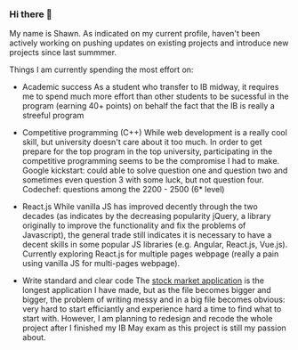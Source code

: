 ### Hi there 👋
My name is Shawn. 
As indicated on my current profile, haven't been actively working on pushing updates on existing projects and introduce new projects since last summmer.

Things I am currently spending the most effort on: 
- Academic success
  As a student who transfer to IB midway, it requires me to spend much more effort than other students to be sucessful in the program (earning 40+ points) on behalf the fact that the IB is really a streeful program

- Competitive programming (C++)
  While web development is a really cool skill, but university doesn't care about it too much. In order to get prepare for the top program in the top university, participating in the competitive programming seems to be the compromise I had to make. 
  Google kickstart: could able to solve question one and question two  and sometimes even question 3 with some luck, but not question four. 
  Codechef: questions among the 2200 - 2500 (6* level)
  
- React.js 
  While vanilla JS has improved decently through the two decades (as indicates by the decreasing popularity jQuery, a library originally to improve the functionality and fix the problems of Javascript), the general trade still indicates it is necessary to have a decent skills in some popular JS libraries (e.g. Angular, React.js, Vue.js). Currently exploring React.js for multiple pages webpage (really a pain using vanilla JS for multi-pages webpage). 

- Write standard and clear code
The [stock market application](https://github.com/Caloverys/stock-market) is the longest application I have made, but as the file becomes bigger and bigger, the problem of writing messy and in a big file becomes obvious: very hard to start efficiantly and experience hard a time to find what to start with. However, I am planning to redesign and recode the whole project after I finished my IB May exam as this project is still my passion about. 




<!--
**Caloverys/caloverys** is a ✨ _special_ ✨ repository because its `README.md` (this file) appears on your GitHub profile.

Here are some ideas to get you started:

- 🔭 I’m currently working on ...
- 🌱 I’m currently learning ...
- 👯 I’m looking to collaborate on ...
- 🤔 I’m looking for help with ...
- 💬 Ask me about ...
- 📫 How to reach me: ...
- 😄 Pronouns: ...
- ⚡ Fun fact: ...
-->
